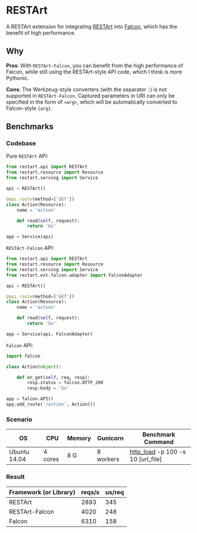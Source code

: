 # RESTArt

A RESTArt extension for integrating [RESTArt][1] into [Falcon][2], which has the benefit of high performance.


## Why

**Pros**: With `RESTArt-Falcon`, you can benefit from the high performance of Falcon, while still using the RESTArt-style API code, which I think is more Pythonic.

**Cons**: The Werkzeug-style converters (with the separator `:`) is not supported in `RESTArt-Falcon`. Captured parameters in URI can only be specified in the form of `<arg>`, which will be automatically converted to Falcon-style `{arg}`.


## Benchmarks

### Codebase

Pure `RESTArt` API:

```python
from restart.api import RESTArt
from restart.resource import Resource
from restart.serving import Service

api = RESTArt()

@api.route(method=['GET'])
class Action(Resource):
    name = 'action'

    def read(self, request):
        return 'Go'

app = Service(api)
```

`RESTArt-Falcon` API:

```python
from restart.api import RESTArt
from restart.resource import Resource
from restart.serving import Service
from restart.ext.falcon.adapter import FalconAdapter

api = RESTArt()

@api.route(method=['GET'])
class Action(Resource):
    name = 'action'

    def read(self, request):
        return 'Go'

app = Service(api, FalconAdapter)
```

`Falcon` API:

```python
import falcon

class Action(object):

    def on_get(self, req, resp):
        resp.status = falcon.HTTP_200
        resp.body = 'Go'

app = falcon.API()
app.add_route('/action', Action())
```

### Scenario

OS           | CPU     | Memory | Gunicorn  | Benchmark Command
------------ | ------- | ------ | --------- | ---------------------------------
Ubuntu 14.04 | 4 cores | 8 G    | 8 workers | [http_load][3] -p 100 -s 10 [url_file]

### Result

Framework (or Library) | reqs/s | us/req
---------------------- | ------ | ------
RESTArt                | 2893   | 345
RESTArt-Falcon         | 4020   | 248
Falcon                 | 6310   | 158


[1]: https://github.com/RussellLuo/restart
[2]: https://github.com/falconry/falcon
[3]: http://www.acme.com/software/http_load/
